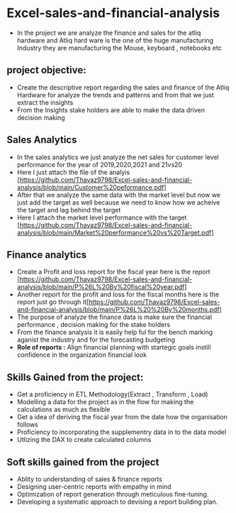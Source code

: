 # Excel-sales-and-financial-analysis
-  In the project we are analyze the finance and sales for the atliq hardware and Atliq hard ware is the one of the huge manufacturing Industry
   they are manufacturing the Mouse, keyboard , notebooks etc 

## project objective:
- Create the descriptive report regarding the sales and finance of the Atliq Hardware for analyze the trends and patterns and from that we just extract the insights
- From the Insights stake holders are able to make the data driven decision making 

## Sales Analytics
 - In the sales analytics we just analyze the net sales for customer level performance for  the year of 2019,2020,2021 and 21vs20
 -  Here I just attach the file of the analyis [https://github.com/Thavaz9798/Excel-sales-and-financial-analysis/blob/main/Customer%20peformance.pdf]
 - After that we analyze the same data with the market level but now we just add the target as well because we need to know how we 
   acheive the target and lag behind the target 
 - Here I attach the market level performance with the target [https://github.com/Thavaz9798/Excel-sales-and-financial-analysis/blob/main/Market%20performance%20vs%20Target.pdf]

## Finance analytics
 - Create a Profit and loss report for the fiscal year here is the report [https://github.com/Thavaz9798/Excel-sales-and-financial-analysis/blob/main/P%26L%20By%20fiscal%20year.pdf]
 - Another report for the profit and loss for the fiscal months here is the report just go through it[https://github.com/Thavaz9798/Excel-sales-and-financial-analysis/blob/main/P%26L%20%20By%20months.pdf]
 - The purpose of analyze the finance data is make sure the financial performance , decision making for the stake holders
 - From the finance analysis it is easily help ful for the bench marking aganist the industry and for the forecasting budgeting
 - **Role of reports :** Align financial planning with startegic goals instill confidence in the organization financial look

  ## Skills Gained from the project:
  - Get a proficiency in ETL Methodology(Extract , Transform , Load)
  - Modelling a data for the project as in the flow for making the calculations as much as flexible
  - Get a idea of deriving the fiscal year from the date how the organisation follows
  - Proficiency to incorporating the supplementry data in to the data model
  - Utlizing the DAX to create calculated columns

 ## Soft skills gained from the project 
 - Ablity to understanding of sales & finance reports
 - Designing user-centric reports with empathy in mind
 - Optimization of report generation through meticulous fine-tuning.
 - Developing a systematic approach to devising a report building plan.
